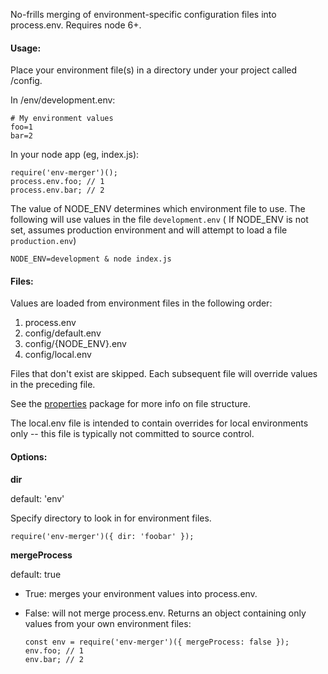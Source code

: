 No-frills merging of environment-specific configuration files into process.env. Requires node 6+.

#### Usage:

Place your environment file(s) in a directory under your project called /config.

In /env/development.env:

```
# My environment values
foo=1
bar=2
```

In your node app (eg, index.js):

```
require('env-merger')();
process.env.foo; // 1
process.env.bar; // 2
```

The value of NODE_ENV determines which environment file to use. The following will use values in the file `development.env` ( If NODE_ENV is not set, assumes production environment and will attempt to load a file `production.env`)

```
NODE_ENV=development & node index.js
```

#### Files:

Values are loaded from environment files in the following order:

1. process.env
1. config/default.env
1. config/{NODE_ENV}.env
1. config/local.env

Files that don't exist are skipped. Each subsequent file will override values in the preceding file.

See the [properties](https://www.npmjs.com/package/properties) package for more info on file structure.

The local.env file is intended to contain overrides for local environments only -- this file is typically not committed to source control.

#### Options:

**dir**

default: 'env'

Specify directory to look in for environment files.

```
require('env-merger')({ dir: 'foobar' });
```

**mergeProcess**

default: true

* True: merges your environment values into process.env. 
* False: will not merge process.env. Returns an object containing only values from your own environment files:

    ```
    const env = require('env-merger')({ mergeProcess: false });
    env.foo; // 1
    env.bar; // 2
    ```
